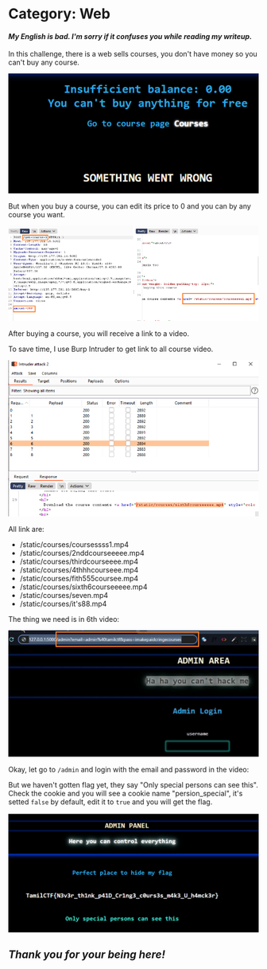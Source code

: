 # Category: Web 
#### _My English is bad. I'm sorry if it confuses you while reading my writeup._

In this challenge, there is a web sells courses, you don't have money so you can't buy any course.

![](img1.png)

But when you buy a course, you can edit its price to 0 and you can by any course you want.

![](img2.png)

After buying a course, you will receive a link to a video.

To save time, I use Burp Intruder to get link to all course video.

![](img5.png)

All link are:
- /static/courses/coursessss1.mp4
- /static/courses/2nddcourseeeee.mp4
- /static/courses/thirdcourseeee.mp4
- /static/courses/4thhhcourseee.mp4
- /static/courses/fith555coursee.mp4 
- /static/courses/sixth6courseeeee.mp4
- /static/courses/seven.mp4
- /static/courses/it's88.mp4

The thing we need is in 6th video:

![](img3.png)

Okay, let go to `/admin` and login with the email and password in the video:

But we haven't gotten flag yet, they say "Only special persons can see this". Check the cookie and you will see a cookie name "persion_special", it's setted `false` by default, edit it to `true` and you will get the flag.

![](img4.png)

## _Thank you for your being here!_
